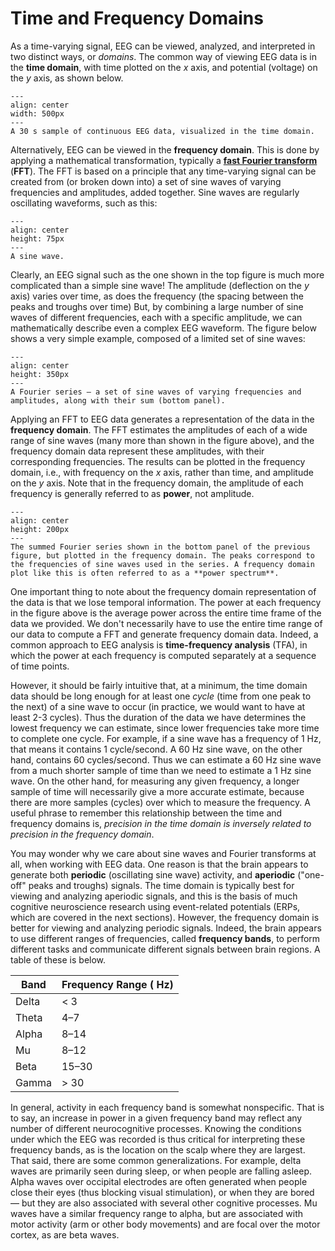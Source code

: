 # Time and Frequency Domains

As a time-varying signal, EEG can be viewed, analyzed, and interpreted in two distinct ways, or *domains*. The common way of viewing EEG data is in the **time domain**, with time plotted on the *x* axis, and potential (voltage) on the *y* axis, as shown below.

```{figure} images/eeg_raw_continuous_30s.jpg
---
align: center
width: 500px
---
A 30 s sample of continuous EEG data, visualized in the time domain.
```

Alternatively, EEG can be viewed in the **frequency domain**. This is done by applying a mathematical transformation, typically a [**fast Fourier transform**](https://en.wikipedia.org/wiki/Fast_Fourier_transform) (**FFT**). The FFT is based on a principle that any time-varying signal can be created from (or broken down into) a set of sine waves of varying frequencies and amplitudes, added together. Sine waves are regularly oscillating waveforms, such as this:

```{figure} images/sine_wave.png
---
align: center
height: 75px
---
A sine wave.
```

Clearly, an EEG signal such as the one shown in the top figure is much more complicated than a simple sine wave! The amplitude (deflection on the *y* axis) varies over time, as does the frequency (the spacing between the peaks and troughs over time)  But, by combining a large number of sine waves of different frequencies, each with a specific amplitude, we can mathematically describe even a complex EEG waveform. The figure below shows a very simple example, composed of a limited set of sine waves:

```{figure} images/fourier_series_td.png
---
align: center
height: 350px
---
A Fourier series — a set of sine waves of varying frequencies and amplitudes, along with their sum (bottom panel).
```

Applying an FFT to EEG data generates a representation of the data in the **frequency domain**. The FFT estimates the amplitudes of each of a wide range of sine waves (many more than shown in the figure above), and the frequency domain data represent these amplitudes, with their corresponding frequencies. The results can be plotted in the frequency domain, i.e., with frequency on the *x* axis, rather than time, and amplitude on the *y* axis. Note that in the frequency domain, the amplitude of each frequency is generally referred to as **power**, not amplitude.  

```{figure} images/fourier_series_fd.png
---
align: center
height: 200px
---
The summed Fourier series shown in the bottom panel of the previous figure, but plotted in the frequency domain. The peaks correspond to the frequencies of sine waves used in the series. A frequency domain plot like this is often referred to as a **power spectrum**.
```

One important thing to note about the frequency domain representation of the data is that we lose temporal information. The power at each frequency in the figure above is the average power across the entire time frame of the data we provided. We don't necessarily have to use the entire time range of our data to compute a FFT and generate frequency domain data. Indeed, a common approach to EEG analysis is **time-frequency analysis** (TFA), in which the power at each frequency is computed separately at a sequence of time points. 

However, it should be fairly intuitive that, at a minimum, the time domain data should be long enough for at least one *cycle* (time from one peak to the next) of a sine wave to occur (in practice, we would want to have at least 2-3 cycles). Thus the duration of the data we have determines the lowest frequency we can estimate, since lower frequencies take more time to complete one cycle. For example, if a sine wave has a frequency of 1 Hz, that means it contains 1 cycle/second. A 60 Hz sine wave, on the other hand, contains 60 cycles/second. Thus we can estimate a 60 Hz sine wave from a much shorter sample of time than we need to estimate a 1 Hz sine wave. On the other hand, for measuring any given frequency, a longer sample of time will necessarily give a more accurate estimate, because there are more samples (cycles) over which to measure the frequency. A useful phrase to remember this relationship between the time and frequency domains is, *precision in the time domain is inversely related to precision in the frequency domain*.

You may wonder why we care about sine waves and Fourier transforms at all, when working with EEG data. One reason is that the brain appears to generate both **periodic** (oscillating sine wave) activity, and **aperiodic** ("one-off" peaks and troughs) signals. The time domain is typically best for viewing and analyzing aperiodic signals, and this is the basis of much cognitive neuroscience research using event-related potentials (ERPs, which are covered in the next sections). However, the frequency domain is better for viewing and analyzing periodic signals. Indeed, the brain appears to use different ranges of frequencies, called **frequency bands**, to perform different tasks and communicate different signals between brain regions. A table of these is below.

| Band | Frequency Range ( Hz) |
| ---- | --------------- |
| Delta | < 3   |
| Theta | 4–7   |
| Alpha | 8–14  |
| Mu    | 8–12  |
| Beta  | 15–30 |
| Gamma | > 30  |

 In general, activity in each frequency band is somewhat nonspecific. That is to say, an increase in power in a given frequency band may reflect any number of different neurocognitive processes. Knowing the conditions under which the EEG was recorded is thus critical for interpreting these frequency bands, as is the location on the scalp where they are largest. That said, there are some common generalizations. For example, delta waves are primarily seen during sleep, or when people are falling asleep. Alpha waves over occipital electrodes are often generated when people close their eyes (thus blocking visual stimulation), or when they are bored — but they are also associated with several other cognitive processes. Mu waves have a similar frequency range to alpha, but are associated with motor activity (arm or other body movements) and are focal over the motor cortex, as are beta waves.
